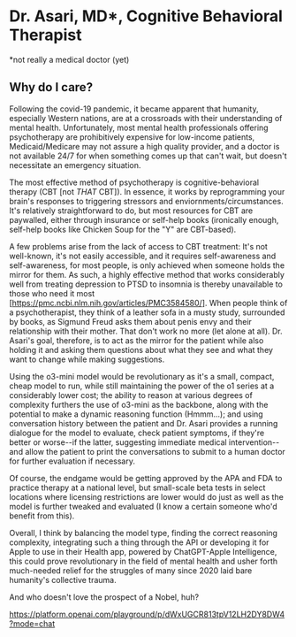 # Dr. Asari, MD*, Cognitive Behavioral Therapist

*not really a medical doctor (yet)

## Why do I care?
Following the covid-19 pandemic, it became apparent that humanity, especially Western nations, are at a crossroads with their understanding of mental health. Unfortunately, most mental health professionals offering psychotherapy are prohibitively expensive for low-income patients, Medicaid/Medicare may not assure a high quality provider, and a doctor is not available 24/7 for when something comes up that can't wait, but doesn't necessitate an emergency situation.

The most effective method of psychotherapy is cognitive-behavioral therapy (CBT [not *THAT* CBT]). In essence, it works by reprogramming your brain's responses to triggering stressors and enviornments/circumstances. It's relatively straightforward to do, but most resources for CBT are paywalled, either through insurance or self-help books (ironically enough, self-help books like Chicken Soup for the "Y" are CBT-based).

A few problems arise from the lack of access to CBT treatment: It's not well-known, it's not easily accessible, and it requires self-awareness and self-awareness, for most people, is only achieved when someone holds the mirror for them. As such, a highly effective method that works considerably well from treating depression to PTSD to insomnia is thereby unavailable to those who need it most [https://pmc.ncbi.nlm.nih.gov/articles/PMC3584580/]. When people think of a psychotherapist, they think of a leather sofa in a musty study, surrounded by books, as Sigmund Freud asks them about penis envy and their relationship with their mother. That don't work no more (let alone at all). Dr. Asari's goal, therefore, is to act as the mirror for the patient while also holding it and asking them questions about what they see and what they want to change while making suggestions.

Using the o3-mini model would be revolutionary as it's a small, compact, cheap model to run, while still maintaining the power of the o1 series at a considerably lower cost; the ability to reason at various degrees of complexity furthers the use of o3-mini as the backbone, along with the potential to make a dynamic reasoning function (Hmmm...); and using conversation history between the patient and Dr. Asari provides a running dialogue for the model to evaluate, check patient symptoms, if they're better or worse--if the latter, suggesting immediate medical intervention--and allow the patient to print the conversations to submit to a human doctor for further evaluation if necessary.

Of course, the endgame would be getting approved by the APA and FDA to practice therapy at a national level, but small-scale beta tests in select locations where licensing restrictions are lower would do just as well as the model is further tweaked and evaluated (I know a certain someone who'd benefit from this).

Overall, I think by balancing the model type, finding the correct reasoning complexity, integrating such a thing through the API or developing it for Apple to use in their Health app, powered by ChatGPT-Apple Intelligence, this could prove revolutionary in the field of mental health and usher forth much-needed relief for the struggles of many since 2020 laid bare humanity's collective trauma.

And who doesn't love the prospect of a Nobel, huh?

https://platform.openai.com/playground/p/dWxUGCR813tpV12LH2DY8DW4?mode=chat
